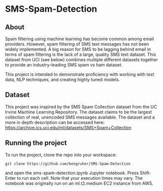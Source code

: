 # SMS-Spam-Detection

## About

Spam filtering using machine learning has become common among email providers. However, spam filtering of SMS text messages has not been widely implemented. A big reason for SMS to be lagging behind email in terms of spam filtering is the lack of a large, quality SMS text dataset. This dataset from UCI (see below) combines multiple different datasets together to provide an industry-leading SMS spam vs ham dataset. 

This project is intended to demonstrate proficiency with working with text data, NLP techniques, and creating highly tuned models. 

## Dataset

This project was inspired by the SMS Spam Collection dataset from the UC Irvine Machine Learning Repository. The dataset claims to be the largest collection of real, unencoded SMS messages available. The dataset and a more in depth description can be accessed here:
https://archive.ics.uci.edu/ml/datasets/SMS+Spam+Collection

## Running the project

To run the project, clone the repo into your workspace:
```
git clone https://github.com/bengruher/SMS-Spam-Detection
```

and open the sms-spam-detection.ipynb Jupyter notebook. Press Shift-Enter to run each cell. Note that your execution times may vary. The notebook was originally run on an ml.t2.medium EC2 instance from AWS. 
